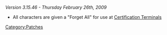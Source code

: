 _Version 3.15.46 - Thursday February 26th, 2009_

- All characters are given a "Forget All" for use at [Certification
  Terminals](/Certification_Terminal "wikilink")

[Category:Patches](/Category:Patches "wikilink")

